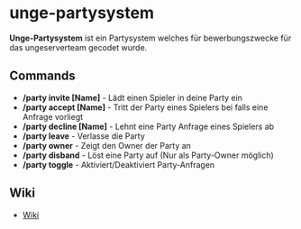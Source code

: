 # unge-partysystem
**Unge-Partysystem** ist ein Partysystem welches für bewerbungszwecke für das ungeserverteam gecodet wurde.

## Commands

* **/party invite [Name]**        -       Lädt einen Spieler in deine Party ein
* **/party accept [Name]**        -       Tritt der Party eines Spielers bei falls eine Anfrage vorliegt
* **/party decline [Name]**       -       Lehnt eine Party Anfrage eines Spielers ab
* **/party leave**                -       Verlasse die Party
* **/party owner**                -       Zeigt den Owner der Party an
* **/party disband**              -       Löst eine Party auf (Nur als Party-Owner möglich)
* **/party toggle**               -       Aktiviert/Deaktiviert Party-Anfragen

## Wiki

* [Wiki](https://github.com/SimonSkyTV/unge-partysystem/wiki/Home)

